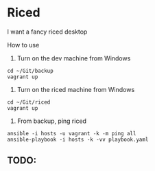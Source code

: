 # Riced

I want a fancy riced desktop

How to use

1. Turn on the dev machine from Windows

```
cd ~/Git/backup
vagrant up
```

1. Turn on the riced machine from Windows

```
cd ~/Git/riced
vagrant up
```

1. From backup, ping riced

```
ansible -i hosts -u vagrant -k -m ping all
ansible-playbook -i hosts -k -vv playbook.yaml
```

## TODO:



